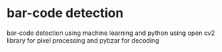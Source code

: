 # bar-code detection
 bar-code detection using machine learning
and python using open cv2 library for pixel processing 
and pybzar for decoding
